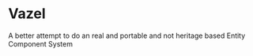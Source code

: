 # Vazel

A better attempt to do an real and portable and not heritage based Entity Component System
